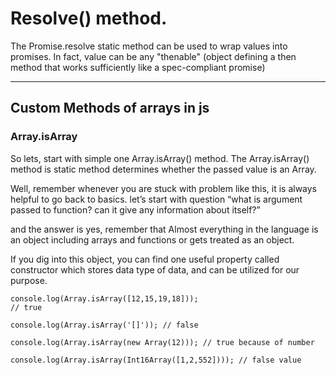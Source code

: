 # Resolve() method.
The Promise.resolve static method can be used to wrap values into promises.
In fact, value can be any "thenable" (object defining a then method that works sufficiently like a spec-compliant
promise)
_________________________________________
## Custom Methods of arrays in js
 ### Array.isArray
So lets, start with simple one Array.isArray() method. The Array.isArray() method is static method determines whether the passed value is an Array.

Well, remember whenever you are stuck with problem like this, it is always helpful to go back to basics. let’s start with question “what is argument passed to function? can it give any information about itself?”

and the answer is yes, remember that Almost everything in the language is an object including arrays and functions or gets treated as an object. 

If you dig into this object, you can find one useful property called constructor which stores data type of data, and can be utilized for our purpose.
 ```
 console.log(Array.isArray([12,15,19,18]));
// true

console.log(Array.isArray('[]')); // false

console.log(Array.isArray(new Array(12))); // true because of number

console.log(Array.isArray(Int16Array([1,2,552]))); // false value
 ```